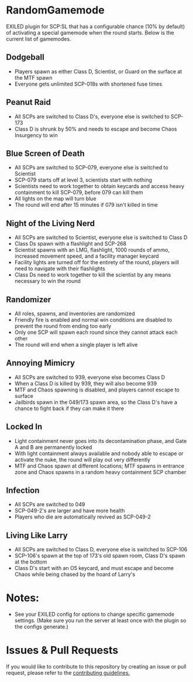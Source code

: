 # RandomGamemode
 EXILED plugin for SCP:SL that has a configurable chance (10% by default) of activating a special gamemode when the round starts. Below is the current list of gamemodes.
 
## Dodgeball
- Players spawn as either Class D, Scientist, or Guard on the surface at the MTF spawn
- Everyone gets unlimited SCP-018s with shortened fuse times

## Peanut Raid
- All SCPs are switched to Class D's, everyone else is switched to SCP-173
- Class D is shrunk by 50% and needs to escape and become Chaos Insurgency to win

## Blue Screen of Death
- All SCPs are switched to SCP-079, everyone else is switched to Scientist
- SCP-079 starts off at level 3, scientists start with nothing
- Scientists need to work together to obtain keycards and access heavy containment to kill SCP-079, before 079 can kill them
- All lights on the map will turn blue
- The round will end after 15 minutes if 079 isn't killed in time

## Night of the Living Nerd
- All SCPs are switched to Scientist, everyone else is switched to Class D
- Class Ds spawn with a flashlight and SCP-268
- Scientist spawns with an LMG, flashlight, 1000 rounds of ammo, increased movement speed, and a facility manager keycard
- Facility lights are turned off for the entirety of the round, players will need to navigate with their flashlights
- Class Ds need to work together to kill the scientist by any means necessary to win the round

## Randomizer
- All roles, spawns, and inventories are randomized
- Friendly fire is enabled and normal win conditions are disabled to prevent the round from ending too early
- Only one SCP will spawn each round since they cannot attack each other
- The round will end when a single player is left alive

## Annoying Mimicry
- All SCPs are switched to 939, everyone else becomes Class D
- When a Class D is killed by 939, they will also become 939
- MTF and Chaos spawning is disabled, and players cannot escape to surface
- Jailbirds spawn in the 049/173 spawn area, so the Class D's have a chance to fight back if they can make it there

## Locked In
- Light containment never goes into its decontamination phase, and Gate A and B are permanently locked
- With light containment always available and nobody able to escape or activate the nuke, the round will play out very differently
- MTF and Chaos spawn at different locations; MTF spawns in entrance zone and Chaos spawns in a random heavy containment SCP chamber

## Infection
- All SCPs are switched to 049
- SCP-049-2's are larger and have more health
- Players who die are automatically revived as SCP-049-2

## Living Like Larry
- All SCPs are switched to Class D, everyone else is switched to SCP-106
- SCP-106's spawn at the top of 173's old spawn room, Class D's spawn at the bottom
- Class D's start with an O5 keycard, and must escape and become Chaos while being chased by the hoard of Larry's

# Notes:
- See your EXILED config for options to change specific gamemode settings. (Make sure you run the server at least once with the plugin so the configs generate.)

# Issues & Pull Requests
 If you would like to contribute to this repository by creating an issue or pull request, please refer to the [contributing guidelines.](https://lambdagaming.github.io/contributing.html)
